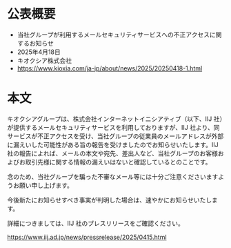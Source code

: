 # 公表概要
- 当社グループが利用するメールセキュリティサービスへの不正アクセスに関するお知らせ
- 2025年4月18日
- キオクシア株式会社
- https://www.kioxia.com/ja-jp/about/news/2025/20250418-1.html

# 本文
キオクシアグループは、株式会社インターネットイニシアティブ（以下、IIJ 社）が提供するメールセキュリティサービスを利用しておりますが、IIJ 社より、同サービスが不正アクセスを受け、当社グループの従業員のメールアドレスが外部に漏えいした可能性がある旨の報告を受けましたのでお知らせいたします。IIJ 社の報告によれば、メールの本文や宛先、差出人など、当社グループのお客様およびお取引先様に関する情報の漏えいはないと確認しているとのことです。

念のため、当社グループを騙った不審なメール等には十分ご注意くださいますようお願い申し上げます。

今後新たにお知らせすべき事実が判明した場合は、速やかにお知らせいたします。

詳細につきましては、IIJ 社のプレスリリースをご確認ください。

https://www.iij.ad.jp/news/pressrelease/2025/0415.html
